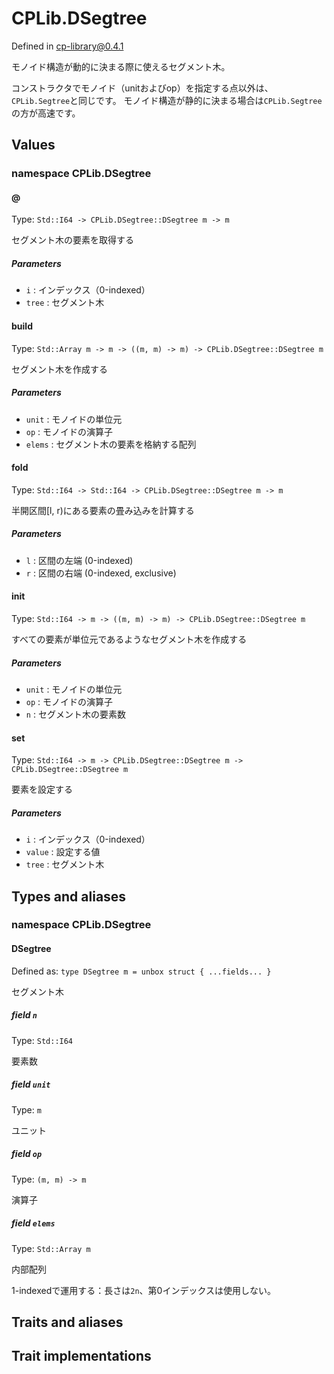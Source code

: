 # CPLib.DSegtree

Defined in cp-library@0.4.1

モノイド構造が動的に決まる際に使えるセグメント木。

コンストラクタでモノイド（unitおよびop）を指定する点以外は、`CPLib.Segtree`と同じです。
モノイド構造が静的に決まる場合は`CPLib.Segtree`の方が高速です。

## Values

### namespace CPLib.DSegtree

#### @

Type: `Std::I64 -> CPLib.DSegtree::DSegtree m -> m`

セグメント木の要素を取得する

##### Parameters

- `i` : インデックス（0-indexed）
- `tree` : セグメント木

#### build

Type: `Std::Array m -> m -> ((m, m) -> m) -> CPLib.DSegtree::DSegtree m`

セグメント木を作成する

##### Parameters

- `unit` : モノイドの単位元
- `op` : モノイドの演算子
- `elems` : セグメント木の要素を格納する配列

#### fold

Type: `Std::I64 -> Std::I64 -> CPLib.DSegtree::DSegtree m -> m`

半開区間[l, r)にある要素の畳み込みを計算する

##### Parameters

- `l` : 区間の左端 (0-indexed)
- `r` : 区間の右端 (0-indexed, exclusive)

#### init

Type: `Std::I64 -> m -> ((m, m) -> m) -> CPLib.DSegtree::DSegtree m`

すべての要素が単位元であるようなセグメント木を作成する

##### Parameters

- `unit` : モノイドの単位元
- `op` : モノイドの演算子
- `n` : セグメント木の要素数

#### set

Type: `Std::I64 -> m -> CPLib.DSegtree::DSegtree m -> CPLib.DSegtree::DSegtree m`

要素を設定する

##### Parameters

- `i` : インデックス（0-indexed）
- `value` : 設定する値
- `tree` : セグメント木

## Types and aliases

### namespace CPLib.DSegtree

#### DSegtree

Defined as: `type DSegtree m = unbox struct { ...fields... }`

セグメント木

##### field `n`

Type: `Std::I64`

要素数

##### field `unit`

Type: `m`

ユニット

##### field `op`

Type: `(m, m) -> m`

演算子

##### field `elems`

Type: `Std::Array m`

内部配列

1-indexedで運用する：長さは`2n`、第0インデックスは使用しない。

## Traits and aliases

## Trait implementations